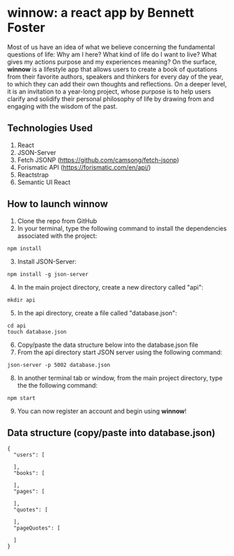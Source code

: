 # winnow: a react app by Bennett Foster

Most of us have an idea of what we believe concerning the fundamental questions of life: Why am I here? What kind of life do I want to live? What gives my actions purpose and my experiences meaning? On the surface, **winnow** is a lifestyle app that allows users to create a book of quotations from their favorite authors, speakers and thinkers for every day of the year, to which they can add their own thoughts and reflections. On a deeper level, it is an invitation to a year-long project, whose purpose is to help users clarify and solidify their personal philosophy of life by drawing from and engaging with the wisdom of the past.

## Technologies Used

1. React
2. JSON-Server
3. Fetch JSONP (https://github.com/camsong/fetch-jsonp)
4. Forismatic API (https://forismatic.com/en/api/)
5. Reactstrap
6. Semantic UI React


## How to launch **winnow**

1. Clone the repo from GitHub
2. In your terminal, type the following command to install the dependencies associated with the project:
```
npm install
```
3. Install JSON-Server:
```
npm install -g json-server
```
4. In the main project directory, create a new directory called "api":
```
mkdir api
```
5. In the api directory, create a file called "database.json":
```
cd api
touch database.json
```
6. Copy/paste the data structure below into the database.json file
7. From the api directory start JSON server using the following command:
```
json-server -p 5002 database.json
```
8. In another terminal tab or window, from the main project directory, type the the following command:
```
npm start
```
9. You can now register an account and begin using **winnow**!

## Data structure (copy/paste into database.json)
```
{
  "users": [

  ],
  "books": [

  ],
  "pages": [

  ],
  "quotes": [

  ],
  "pageQuotes": [

  ]
}
```
